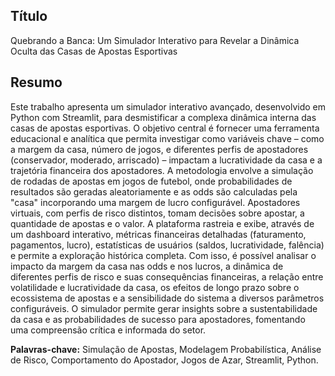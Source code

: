 ## Título

Quebrando a Banca: Um Simulador Interativo para Revelar a Dinâmica Oculta das Casas de Apostas Esportivas 

## Resumo 

Este trabalho apresenta um simulador interativo avançado, desenvolvido em Python com Streamlit, para desmistificar a complexa dinâmica interna das casas de apostas esportivas. O objetivo central é fornecer uma ferramenta educacional e analítica que permita investigar como variáveis chave – como a margem da casa, número de jogos, e diferentes perfis de apostadores (conservador, moderado, arriscado) – impactam a lucratividade da casa e a trajetória financeira dos apostadores. A metodologia envolve a simulação de rodadas de apostas em jogos de futebol, onde probabilidades de resultados são geradas aleatoriamente e as odds são calculadas pela "casa" incorporando uma margem de lucro configurável. Apostadores virtuais, com perfis de risco distintos, tomam decisões sobre apostar, a quantidade de apostas e o valor. A plataforma rastreia e exibe, através de um dashboard interativo, métricas financeiras detalhadas (faturamento, pagamentos, lucro), estatísticas de usuários (saldos, lucratividade, falência) e permite a exploração histórica completa. Com isso, é possível analisar o impacto da margem da casa nas odds e nos lucros, a dinâmica de diferentes perfis de risco e suas consequências financeiras, a relação entre volatilidade e lucratividade da casa, os efeitos de longo prazo sobre o ecossistema de apostas e a sensibilidade do sistema a diversos parâmetros configuráveis. O simulador permite gerar insights sobre a sustentabilidade da casa e as probabilidades de sucesso para apostadores, fomentando uma compreensão crítica e informada do setor.

**Palavras-chave:** Simulação de Apostas, Modelagem Probabilística, Análise de Risco, Comportamento do Apostador, Jogos de Azar, Streamlit, Python. 